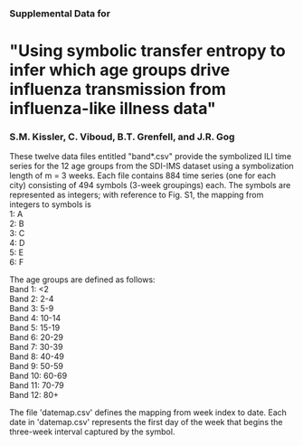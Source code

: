 ### Supplemental Data for

# "Using symbolic transfer entropy to infer which age groups drive influenza transmission from influenza-like illness data"

### S.M. Kissler, C. Viboud, B.T. Grenfell, and J.R. Gog

These twelve data files entitled "band*.csv" provide the symbolized ILI time series for the 12 age groups from the SDI-IMS dataset using a symbolization length of m = 3 weeks. Each file contains 884 time series (one for each city) consisting of 494 symbols (3-week groupings) each. The symbols are represented as integers; with reference to Fig. S1, the mapping from integers to symbols is  
1: A  
2: B  
3: C  
4: D  
5: E  
6: F  

The age groups are defined as follows:  
Band 1: <2  
Band 2: 2-4  
Band 3: 5-9  
Band 4: 10-14  
Band 5: 15-19  
Band 6: 20-29  
Band 7: 30-39  
Band 8: 40-49  
Band 9: 50-59  
Band 10: 60-69  
Band 11: 70-79  
Band 12: 80+  

The file 'datemap.csv' defines the mapping from week index to date. Each date in 'datemap.csv' represents the first day of the week that begins the three-week interval captured by the symbol. 
